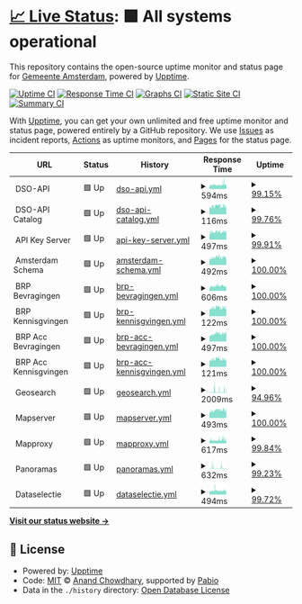 # [📈 Live Status](https://amsterdam.github.io/amsterdam-uptime): <!--live status--> **🟩 All systems operational**

This repository contains the open-source uptime monitor and status page for [Gemeente Amsterdam](https://data.amsterdam.nl), powered by [Upptime](https://github.com/upptime/upptime).

[![Uptime CI](https://github.com/amsterdam/amsterdam-uptime/workflows/Uptime%20CI/badge.svg)](https://github.com/amsterdam/amsterdam-uptime/actions?query=workflow%3A%22Uptime+CI%22)
[![Response Time CI](https://github.com/amsterdam/amsterdam-uptime/workflows/Response%20Time%20CI/badge.svg)](https://github.com/amsterdam/amsterdam-uptime/actions?query=workflow%3A%22Response+Time+CI%22)
[![Graphs CI](https://github.com/amsterdam/amsterdam-uptime/workflows/Graphs%20CI/badge.svg)](https://github.com/amsterdam/amsterdam-uptime/actions?query=workflow%3A%22Graphs+CI%22)
[![Static Site CI](https://github.com/amsterdam/amsterdam-uptime/workflows/Static%20Site%20CI/badge.svg)](https://github.com/amsterdam/amsterdam-uptime/actions?query=workflow%3A%22Static+Site+CI%22)
[![Summary CI](https://github.com/amsterdam/amsterdam-uptime/workflows/Summary%20CI/badge.svg)](https://github.com/amsterdam/amsterdam-uptime/actions?query=workflow%3A%22Summary+CI%22)

With [Upptime](https://upptime.js.org), you can get your own unlimited and free uptime monitor and status page, powered entirely by a GitHub repository. We use [Issues](https://github.com/amsterdam/amsterdam-uptime/issues) as incident reports, [Actions](https://github.com/amsterdam/amsterdam-uptime/actions) as uptime monitors, and [Pages](https://amsterdam.github.io/amsterdam-uptime) for the status page.

<!--start: status pages-->
<!-- This summary is generated by Upptime (https://github.com/upptime/upptime) -->
<!-- Do not edit this manually, your changes will be overwritten -->
<!-- prettier-ignore -->
| URL | Status | History | Response Time | Uptime |
| --- | ------ | ------- | ------------- | ------ |
| <img alt="" src="https://icons.duckduckgo.com/ip3/null.ico" height="13"> DSO-API | 🟩 Up | [dso-api.yml](https://github.com/Amsterdam/amsterdam-uptime/commits/HEAD/history/dso-api.yml) | <details><summary><img alt="Response time graph" src="./graphs/dso-api/response-time-week.png" height="20"> 594ms</summary><br><a href="https://amsterdam.github.io/amsterdam-uptime/history/dso-api"><img alt="Response time 686" src="https://img.shields.io/endpoint?url=https%3A%2F%2Fraw.githubusercontent.com%2FAmsterdam%2Famsterdam-uptime%2FHEAD%2Fapi%2Fdso-api%2Fresponse-time.json"></a><br><a href="https://amsterdam.github.io/amsterdam-uptime/history/dso-api"><img alt="24-hour response time 613" src="https://img.shields.io/endpoint?url=https%3A%2F%2Fraw.githubusercontent.com%2FAmsterdam%2Famsterdam-uptime%2FHEAD%2Fapi%2Fdso-api%2Fresponse-time-day.json"></a><br><a href="https://amsterdam.github.io/amsterdam-uptime/history/dso-api"><img alt="7-day response time 594" src="https://img.shields.io/endpoint?url=https%3A%2F%2Fraw.githubusercontent.com%2FAmsterdam%2Famsterdam-uptime%2FHEAD%2Fapi%2Fdso-api%2Fresponse-time-week.json"></a><br><a href="https://amsterdam.github.io/amsterdam-uptime/history/dso-api"><img alt="30-day response time 647" src="https://img.shields.io/endpoint?url=https%3A%2F%2Fraw.githubusercontent.com%2FAmsterdam%2Famsterdam-uptime%2FHEAD%2Fapi%2Fdso-api%2Fresponse-time-month.json"></a><br><a href="https://amsterdam.github.io/amsterdam-uptime/history/dso-api"><img alt="1-year response time 684" src="https://img.shields.io/endpoint?url=https%3A%2F%2Fraw.githubusercontent.com%2FAmsterdam%2Famsterdam-uptime%2FHEAD%2Fapi%2Fdso-api%2Fresponse-time-year.json"></a></details> | <details><summary><a href="https://amsterdam.github.io/amsterdam-uptime/history/dso-api">99.15%</a></summary><a href="https://amsterdam.github.io/amsterdam-uptime/history/dso-api"><img alt="All-time uptime 98.58%" src="https://img.shields.io/endpoint?url=https%3A%2F%2Fraw.githubusercontent.com%2FAmsterdam%2Famsterdam-uptime%2FHEAD%2Fapi%2Fdso-api%2Fuptime.json"></a><br><a href="https://amsterdam.github.io/amsterdam-uptime/history/dso-api"><img alt="24-hour uptime 100.00%" src="https://img.shields.io/endpoint?url=https%3A%2F%2Fraw.githubusercontent.com%2FAmsterdam%2Famsterdam-uptime%2FHEAD%2Fapi%2Fdso-api%2Fuptime-day.json"></a><br><a href="https://amsterdam.github.io/amsterdam-uptime/history/dso-api"><img alt="7-day uptime 99.15%" src="https://img.shields.io/endpoint?url=https%3A%2F%2Fraw.githubusercontent.com%2FAmsterdam%2Famsterdam-uptime%2FHEAD%2Fapi%2Fdso-api%2Fuptime-week.json"></a><br><a href="https://amsterdam.github.io/amsterdam-uptime/history/dso-api"><img alt="30-day uptime 99.40%" src="https://img.shields.io/endpoint?url=https%3A%2F%2Fraw.githubusercontent.com%2FAmsterdam%2Famsterdam-uptime%2FHEAD%2Fapi%2Fdso-api%2Fuptime-month.json"></a><br><a href="https://amsterdam.github.io/amsterdam-uptime/history/dso-api"><img alt="1-year uptime 99.41%" src="https://img.shields.io/endpoint?url=https%3A%2F%2Fraw.githubusercontent.com%2FAmsterdam%2Famsterdam-uptime%2FHEAD%2Fapi%2Fdso-api%2Fuptime-year.json"></a></details>
| <img alt="" src="https://icons.duckduckgo.com/ip3/null.ico" height="13"> DSO-API Catalog | 🟩 Up | [dso-api-catalog.yml](https://github.com/Amsterdam/amsterdam-uptime/commits/HEAD/history/dso-api-catalog.yml) | <details><summary><img alt="Response time graph" src="./graphs/dso-api-catalog/response-time-week.png" height="20"> 116ms</summary><br><a href="https://amsterdam.github.io/amsterdam-uptime/history/dso-api-catalog"><img alt="Response time 119" src="https://img.shields.io/endpoint?url=https%3A%2F%2Fraw.githubusercontent.com%2FAmsterdam%2Famsterdam-uptime%2FHEAD%2Fapi%2Fdso-api-catalog%2Fresponse-time.json"></a><br><a href="https://amsterdam.github.io/amsterdam-uptime/history/dso-api-catalog"><img alt="24-hour response time 113" src="https://img.shields.io/endpoint?url=https%3A%2F%2Fraw.githubusercontent.com%2FAmsterdam%2Famsterdam-uptime%2FHEAD%2Fapi%2Fdso-api-catalog%2Fresponse-time-day.json"></a><br><a href="https://amsterdam.github.io/amsterdam-uptime/history/dso-api-catalog"><img alt="7-day response time 116" src="https://img.shields.io/endpoint?url=https%3A%2F%2Fraw.githubusercontent.com%2FAmsterdam%2Famsterdam-uptime%2FHEAD%2Fapi%2Fdso-api-catalog%2Fresponse-time-week.json"></a><br><a href="https://amsterdam.github.io/amsterdam-uptime/history/dso-api-catalog"><img alt="30-day response time 116" src="https://img.shields.io/endpoint?url=https%3A%2F%2Fraw.githubusercontent.com%2FAmsterdam%2Famsterdam-uptime%2FHEAD%2Fapi%2Fdso-api-catalog%2Fresponse-time-month.json"></a><br><a href="https://amsterdam.github.io/amsterdam-uptime/history/dso-api-catalog"><img alt="1-year response time 119" src="https://img.shields.io/endpoint?url=https%3A%2F%2Fraw.githubusercontent.com%2FAmsterdam%2Famsterdam-uptime%2FHEAD%2Fapi%2Fdso-api-catalog%2Fresponse-time-year.json"></a></details> | <details><summary><a href="https://amsterdam.github.io/amsterdam-uptime/history/dso-api-catalog">99.76%</a></summary><a href="https://amsterdam.github.io/amsterdam-uptime/history/dso-api-catalog"><img alt="All-time uptime 99.74%" src="https://img.shields.io/endpoint?url=https%3A%2F%2Fraw.githubusercontent.com%2FAmsterdam%2Famsterdam-uptime%2FHEAD%2Fapi%2Fdso-api-catalog%2Fuptime.json"></a><br><a href="https://amsterdam.github.io/amsterdam-uptime/history/dso-api-catalog"><img alt="24-hour uptime 100.00%" src="https://img.shields.io/endpoint?url=https%3A%2F%2Fraw.githubusercontent.com%2FAmsterdam%2Famsterdam-uptime%2FHEAD%2Fapi%2Fdso-api-catalog%2Fuptime-day.json"></a><br><a href="https://amsterdam.github.io/amsterdam-uptime/history/dso-api-catalog"><img alt="7-day uptime 99.76%" src="https://img.shields.io/endpoint?url=https%3A%2F%2Fraw.githubusercontent.com%2FAmsterdam%2Famsterdam-uptime%2FHEAD%2Fapi%2Fdso-api-catalog%2Fuptime-week.json"></a><br><a href="https://amsterdam.github.io/amsterdam-uptime/history/dso-api-catalog"><img alt="30-day uptime 99.95%" src="https://img.shields.io/endpoint?url=https%3A%2F%2Fraw.githubusercontent.com%2FAmsterdam%2Famsterdam-uptime%2FHEAD%2Fapi%2Fdso-api-catalog%2Fuptime-month.json"></a><br><a href="https://amsterdam.github.io/amsterdam-uptime/history/dso-api-catalog"><img alt="1-year uptime 99.96%" src="https://img.shields.io/endpoint?url=https%3A%2F%2Fraw.githubusercontent.com%2FAmsterdam%2Famsterdam-uptime%2FHEAD%2Fapi%2Fdso-api-catalog%2Fuptime-year.json"></a></details>
| <img alt="" src="https://icons.duckduckgo.com/ip3/null.ico" height="13"> API Key Server | 🟩 Up | [api-key-server.yml](https://github.com/Amsterdam/amsterdam-uptime/commits/HEAD/history/api-key-server.yml) | <details><summary><img alt="Response time graph" src="./graphs/api-key-server/response-time-week.png" height="20"> 497ms</summary><br><a href="https://amsterdam.github.io/amsterdam-uptime/history/api-key-server"><img alt="Response time 466" src="https://img.shields.io/endpoint?url=https%3A%2F%2Fraw.githubusercontent.com%2FAmsterdam%2Famsterdam-uptime%2FHEAD%2Fapi%2Fapi-key-server%2Fresponse-time.json"></a><br><a href="https://amsterdam.github.io/amsterdam-uptime/history/api-key-server"><img alt="24-hour response time 547" src="https://img.shields.io/endpoint?url=https%3A%2F%2Fraw.githubusercontent.com%2FAmsterdam%2Famsterdam-uptime%2FHEAD%2Fapi%2Fapi-key-server%2Fresponse-time-day.json"></a><br><a href="https://amsterdam.github.io/amsterdam-uptime/history/api-key-server"><img alt="7-day response time 497" src="https://img.shields.io/endpoint?url=https%3A%2F%2Fraw.githubusercontent.com%2FAmsterdam%2Famsterdam-uptime%2FHEAD%2Fapi%2Fapi-key-server%2Fresponse-time-week.json"></a><br><a href="https://amsterdam.github.io/amsterdam-uptime/history/api-key-server"><img alt="30-day response time 488" src="https://img.shields.io/endpoint?url=https%3A%2F%2Fraw.githubusercontent.com%2FAmsterdam%2Famsterdam-uptime%2FHEAD%2Fapi%2Fapi-key-server%2Fresponse-time-month.json"></a><br><a href="https://amsterdam.github.io/amsterdam-uptime/history/api-key-server"><img alt="1-year response time 467" src="https://img.shields.io/endpoint?url=https%3A%2F%2Fraw.githubusercontent.com%2FAmsterdam%2Famsterdam-uptime%2FHEAD%2Fapi%2Fapi-key-server%2Fresponse-time-year.json"></a></details> | <details><summary><a href="https://amsterdam.github.io/amsterdam-uptime/history/api-key-server">99.91%</a></summary><a href="https://amsterdam.github.io/amsterdam-uptime/history/api-key-server"><img alt="All-time uptime 98.32%" src="https://img.shields.io/endpoint?url=https%3A%2F%2Fraw.githubusercontent.com%2FAmsterdam%2Famsterdam-uptime%2FHEAD%2Fapi%2Fapi-key-server%2Fuptime.json"></a><br><a href="https://amsterdam.github.io/amsterdam-uptime/history/api-key-server"><img alt="24-hour uptime 100.00%" src="https://img.shields.io/endpoint?url=https%3A%2F%2Fraw.githubusercontent.com%2FAmsterdam%2Famsterdam-uptime%2FHEAD%2Fapi%2Fapi-key-server%2Fuptime-day.json"></a><br><a href="https://amsterdam.github.io/amsterdam-uptime/history/api-key-server"><img alt="7-day uptime 99.91%" src="https://img.shields.io/endpoint?url=https%3A%2F%2Fraw.githubusercontent.com%2FAmsterdam%2Famsterdam-uptime%2FHEAD%2Fapi%2Fapi-key-server%2Fuptime-week.json"></a><br><a href="https://amsterdam.github.io/amsterdam-uptime/history/api-key-server"><img alt="30-day uptime 99.77%" src="https://img.shields.io/endpoint?url=https%3A%2F%2Fraw.githubusercontent.com%2FAmsterdam%2Famsterdam-uptime%2FHEAD%2Fapi%2Fapi-key-server%2Fuptime-month.json"></a><br><a href="https://amsterdam.github.io/amsterdam-uptime/history/api-key-server"><img alt="1-year uptime 99.95%" src="https://img.shields.io/endpoint?url=https%3A%2F%2Fraw.githubusercontent.com%2FAmsterdam%2Famsterdam-uptime%2FHEAD%2Fapi%2Fapi-key-server%2Fuptime-year.json"></a></details>
| <img alt="" src="https://icons.duckduckgo.com/ip3/null.ico" height="13"> Amsterdam Schema | 🟩 Up | [amsterdam-schema.yml](https://github.com/Amsterdam/amsterdam-uptime/commits/HEAD/history/amsterdam-schema.yml) | <details><summary><img alt="Response time graph" src="./graphs/amsterdam-schema/response-time-week.png" height="20"> 492ms</summary><br><a href="https://amsterdam.github.io/amsterdam-uptime/history/amsterdam-schema"><img alt="Response time 504" src="https://img.shields.io/endpoint?url=https%3A%2F%2Fraw.githubusercontent.com%2FAmsterdam%2Famsterdam-uptime%2FHEAD%2Fapi%2Famsterdam-schema%2Fresponse-time.json"></a><br><a href="https://amsterdam.github.io/amsterdam-uptime/history/amsterdam-schema"><img alt="24-hour response time 499" src="https://img.shields.io/endpoint?url=https%3A%2F%2Fraw.githubusercontent.com%2FAmsterdam%2Famsterdam-uptime%2FHEAD%2Fapi%2Famsterdam-schema%2Fresponse-time-day.json"></a><br><a href="https://amsterdam.github.io/amsterdam-uptime/history/amsterdam-schema"><img alt="7-day response time 492" src="https://img.shields.io/endpoint?url=https%3A%2F%2Fraw.githubusercontent.com%2FAmsterdam%2Famsterdam-uptime%2FHEAD%2Fapi%2Famsterdam-schema%2Fresponse-time-week.json"></a><br><a href="https://amsterdam.github.io/amsterdam-uptime/history/amsterdam-schema"><img alt="30-day response time 478" src="https://img.shields.io/endpoint?url=https%3A%2F%2Fraw.githubusercontent.com%2FAmsterdam%2Famsterdam-uptime%2FHEAD%2Fapi%2Famsterdam-schema%2Fresponse-time-month.json"></a><br><a href="https://amsterdam.github.io/amsterdam-uptime/history/amsterdam-schema"><img alt="1-year response time 503" src="https://img.shields.io/endpoint?url=https%3A%2F%2Fraw.githubusercontent.com%2FAmsterdam%2Famsterdam-uptime%2FHEAD%2Fapi%2Famsterdam-schema%2Fresponse-time-year.json"></a></details> | <details><summary><a href="https://amsterdam.github.io/amsterdam-uptime/history/amsterdam-schema">100.00%</a></summary><a href="https://amsterdam.github.io/amsterdam-uptime/history/amsterdam-schema"><img alt="All-time uptime 99.85%" src="https://img.shields.io/endpoint?url=https%3A%2F%2Fraw.githubusercontent.com%2FAmsterdam%2Famsterdam-uptime%2FHEAD%2Fapi%2Famsterdam-schema%2Fuptime.json"></a><br><a href="https://amsterdam.github.io/amsterdam-uptime/history/amsterdam-schema"><img alt="24-hour uptime 100.00%" src="https://img.shields.io/endpoint?url=https%3A%2F%2Fraw.githubusercontent.com%2FAmsterdam%2Famsterdam-uptime%2FHEAD%2Fapi%2Famsterdam-schema%2Fuptime-day.json"></a><br><a href="https://amsterdam.github.io/amsterdam-uptime/history/amsterdam-schema"><img alt="7-day uptime 100.00%" src="https://img.shields.io/endpoint?url=https%3A%2F%2Fraw.githubusercontent.com%2FAmsterdam%2Famsterdam-uptime%2FHEAD%2Fapi%2Famsterdam-schema%2Fuptime-week.json"></a><br><a href="https://amsterdam.github.io/amsterdam-uptime/history/amsterdam-schema"><img alt="30-day uptime 100.00%" src="https://img.shields.io/endpoint?url=https%3A%2F%2Fraw.githubusercontent.com%2FAmsterdam%2Famsterdam-uptime%2FHEAD%2Fapi%2Famsterdam-schema%2Fuptime-month.json"></a><br><a href="https://amsterdam.github.io/amsterdam-uptime/history/amsterdam-schema"><img alt="1-year uptime 99.83%" src="https://img.shields.io/endpoint?url=https%3A%2F%2Fraw.githubusercontent.com%2FAmsterdam%2Famsterdam-uptime%2FHEAD%2Fapi%2Famsterdam-schema%2Fuptime-year.json"></a></details>
| <img alt="" src="https://icons.duckduckgo.com/ip3/null.ico" height="13"> BRP Bevragingen | 🟩 Up | [brp-bevragingen.yml](https://github.com/Amsterdam/amsterdam-uptime/commits/HEAD/history/brp-bevragingen.yml) | <details><summary><img alt="Response time graph" src="./graphs/brp-bevragingen/response-time-week.png" height="20"> 606ms</summary><br><a href="https://amsterdam.github.io/amsterdam-uptime/history/brp-bevragingen"><img alt="Response time 594" src="https://img.shields.io/endpoint?url=https%3A%2F%2Fraw.githubusercontent.com%2FAmsterdam%2Famsterdam-uptime%2FHEAD%2Fapi%2Fbrp-bevragingen%2Fresponse-time.json"></a><br><a href="https://amsterdam.github.io/amsterdam-uptime/history/brp-bevragingen"><img alt="24-hour response time 506" src="https://img.shields.io/endpoint?url=https%3A%2F%2Fraw.githubusercontent.com%2FAmsterdam%2Famsterdam-uptime%2FHEAD%2Fapi%2Fbrp-bevragingen%2Fresponse-time-day.json"></a><br><a href="https://amsterdam.github.io/amsterdam-uptime/history/brp-bevragingen"><img alt="7-day response time 606" src="https://img.shields.io/endpoint?url=https%3A%2F%2Fraw.githubusercontent.com%2FAmsterdam%2Famsterdam-uptime%2FHEAD%2Fapi%2Fbrp-bevragingen%2Fresponse-time-week.json"></a><br><a href="https://amsterdam.github.io/amsterdam-uptime/history/brp-bevragingen"><img alt="30-day response time 594" src="https://img.shields.io/endpoint?url=https%3A%2F%2Fraw.githubusercontent.com%2FAmsterdam%2Famsterdam-uptime%2FHEAD%2Fapi%2Fbrp-bevragingen%2Fresponse-time-month.json"></a><br><a href="https://amsterdam.github.io/amsterdam-uptime/history/brp-bevragingen"><img alt="1-year response time 594" src="https://img.shields.io/endpoint?url=https%3A%2F%2Fraw.githubusercontent.com%2FAmsterdam%2Famsterdam-uptime%2FHEAD%2Fapi%2Fbrp-bevragingen%2Fresponse-time-year.json"></a></details> | <details><summary><a href="https://amsterdam.github.io/amsterdam-uptime/history/brp-bevragingen">100.00%</a></summary><a href="https://amsterdam.github.io/amsterdam-uptime/history/brp-bevragingen"><img alt="All-time uptime 100.00%" src="https://img.shields.io/endpoint?url=https%3A%2F%2Fraw.githubusercontent.com%2FAmsterdam%2Famsterdam-uptime%2FHEAD%2Fapi%2Fbrp-bevragingen%2Fuptime.json"></a><br><a href="https://amsterdam.github.io/amsterdam-uptime/history/brp-bevragingen"><img alt="24-hour uptime 100.00%" src="https://img.shields.io/endpoint?url=https%3A%2F%2Fraw.githubusercontent.com%2FAmsterdam%2Famsterdam-uptime%2FHEAD%2Fapi%2Fbrp-bevragingen%2Fuptime-day.json"></a><br><a href="https://amsterdam.github.io/amsterdam-uptime/history/brp-bevragingen"><img alt="7-day uptime 100.00%" src="https://img.shields.io/endpoint?url=https%3A%2F%2Fraw.githubusercontent.com%2FAmsterdam%2Famsterdam-uptime%2FHEAD%2Fapi%2Fbrp-bevragingen%2Fuptime-week.json"></a><br><a href="https://amsterdam.github.io/amsterdam-uptime/history/brp-bevragingen"><img alt="30-day uptime 100.00%" src="https://img.shields.io/endpoint?url=https%3A%2F%2Fraw.githubusercontent.com%2FAmsterdam%2Famsterdam-uptime%2FHEAD%2Fapi%2Fbrp-bevragingen%2Fuptime-month.json"></a><br><a href="https://amsterdam.github.io/amsterdam-uptime/history/brp-bevragingen"><img alt="1-year uptime 100.00%" src="https://img.shields.io/endpoint?url=https%3A%2F%2Fraw.githubusercontent.com%2FAmsterdam%2Famsterdam-uptime%2FHEAD%2Fapi%2Fbrp-bevragingen%2Fuptime-year.json"></a></details>
| <img alt="" src="https://icons.duckduckgo.com/ip3/null.ico" height="13"> BRP Kennisgvingen | 🟩 Up | [brp-kennisgvingen.yml](https://github.com/Amsterdam/amsterdam-uptime/commits/HEAD/history/brp-kennisgvingen.yml) | <details><summary><img alt="Response time graph" src="./graphs/brp-kennisgvingen/response-time-week.png" height="20"> 122ms</summary><br><a href="https://amsterdam.github.io/amsterdam-uptime/history/brp-kennisgvingen"><img alt="Response time 122" src="https://img.shields.io/endpoint?url=https%3A%2F%2Fraw.githubusercontent.com%2FAmsterdam%2Famsterdam-uptime%2FHEAD%2Fapi%2Fbrp-kennisgvingen%2Fresponse-time.json"></a><br><a href="https://amsterdam.github.io/amsterdam-uptime/history/brp-kennisgvingen"><img alt="24-hour response time 119" src="https://img.shields.io/endpoint?url=https%3A%2F%2Fraw.githubusercontent.com%2FAmsterdam%2Famsterdam-uptime%2FHEAD%2Fapi%2Fbrp-kennisgvingen%2Fresponse-time-day.json"></a><br><a href="https://amsterdam.github.io/amsterdam-uptime/history/brp-kennisgvingen"><img alt="7-day response time 122" src="https://img.shields.io/endpoint?url=https%3A%2F%2Fraw.githubusercontent.com%2FAmsterdam%2Famsterdam-uptime%2FHEAD%2Fapi%2Fbrp-kennisgvingen%2Fresponse-time-week.json"></a><br><a href="https://amsterdam.github.io/amsterdam-uptime/history/brp-kennisgvingen"><img alt="30-day response time 122" src="https://img.shields.io/endpoint?url=https%3A%2F%2Fraw.githubusercontent.com%2FAmsterdam%2Famsterdam-uptime%2FHEAD%2Fapi%2Fbrp-kennisgvingen%2Fresponse-time-month.json"></a><br><a href="https://amsterdam.github.io/amsterdam-uptime/history/brp-kennisgvingen"><img alt="1-year response time 122" src="https://img.shields.io/endpoint?url=https%3A%2F%2Fraw.githubusercontent.com%2FAmsterdam%2Famsterdam-uptime%2FHEAD%2Fapi%2Fbrp-kennisgvingen%2Fresponse-time-year.json"></a></details> | <details><summary><a href="https://amsterdam.github.io/amsterdam-uptime/history/brp-kennisgvingen">100.00%</a></summary><a href="https://amsterdam.github.io/amsterdam-uptime/history/brp-kennisgvingen"><img alt="All-time uptime 100.00%" src="https://img.shields.io/endpoint?url=https%3A%2F%2Fraw.githubusercontent.com%2FAmsterdam%2Famsterdam-uptime%2FHEAD%2Fapi%2Fbrp-kennisgvingen%2Fuptime.json"></a><br><a href="https://amsterdam.github.io/amsterdam-uptime/history/brp-kennisgvingen"><img alt="24-hour uptime 100.00%" src="https://img.shields.io/endpoint?url=https%3A%2F%2Fraw.githubusercontent.com%2FAmsterdam%2Famsterdam-uptime%2FHEAD%2Fapi%2Fbrp-kennisgvingen%2Fuptime-day.json"></a><br><a href="https://amsterdam.github.io/amsterdam-uptime/history/brp-kennisgvingen"><img alt="7-day uptime 100.00%" src="https://img.shields.io/endpoint?url=https%3A%2F%2Fraw.githubusercontent.com%2FAmsterdam%2Famsterdam-uptime%2FHEAD%2Fapi%2Fbrp-kennisgvingen%2Fuptime-week.json"></a><br><a href="https://amsterdam.github.io/amsterdam-uptime/history/brp-kennisgvingen"><img alt="30-day uptime 100.00%" src="https://img.shields.io/endpoint?url=https%3A%2F%2Fraw.githubusercontent.com%2FAmsterdam%2Famsterdam-uptime%2FHEAD%2Fapi%2Fbrp-kennisgvingen%2Fuptime-month.json"></a><br><a href="https://amsterdam.github.io/amsterdam-uptime/history/brp-kennisgvingen"><img alt="1-year uptime 100.00%" src="https://img.shields.io/endpoint?url=https%3A%2F%2Fraw.githubusercontent.com%2FAmsterdam%2Famsterdam-uptime%2FHEAD%2Fapi%2Fbrp-kennisgvingen%2Fuptime-year.json"></a></details>
| <img alt="" src="https://icons.duckduckgo.com/ip3/null.ico" height="13"> BRP Acc Bevragingen | 🟩 Up | [brp-acc-bevragingen.yml](https://github.com/Amsterdam/amsterdam-uptime/commits/HEAD/history/brp-acc-bevragingen.yml) | <details><summary><img alt="Response time graph" src="./graphs/brp-acc-bevragingen/response-time-week.png" height="20"> 497ms</summary><br><a href="https://amsterdam.github.io/amsterdam-uptime/history/brp-acc-bevragingen"><img alt="Response time 483" src="https://img.shields.io/endpoint?url=https%3A%2F%2Fraw.githubusercontent.com%2FAmsterdam%2Famsterdam-uptime%2FHEAD%2Fapi%2Fbrp-acc-bevragingen%2Fresponse-time.json"></a><br><a href="https://amsterdam.github.io/amsterdam-uptime/history/brp-acc-bevragingen"><img alt="24-hour response time 554" src="https://img.shields.io/endpoint?url=https%3A%2F%2Fraw.githubusercontent.com%2FAmsterdam%2Famsterdam-uptime%2FHEAD%2Fapi%2Fbrp-acc-bevragingen%2Fresponse-time-day.json"></a><br><a href="https://amsterdam.github.io/amsterdam-uptime/history/brp-acc-bevragingen"><img alt="7-day response time 497" src="https://img.shields.io/endpoint?url=https%3A%2F%2Fraw.githubusercontent.com%2FAmsterdam%2Famsterdam-uptime%2FHEAD%2Fapi%2Fbrp-acc-bevragingen%2Fresponse-time-week.json"></a><br><a href="https://amsterdam.github.io/amsterdam-uptime/history/brp-acc-bevragingen"><img alt="30-day response time 483" src="https://img.shields.io/endpoint?url=https%3A%2F%2Fraw.githubusercontent.com%2FAmsterdam%2Famsterdam-uptime%2FHEAD%2Fapi%2Fbrp-acc-bevragingen%2Fresponse-time-month.json"></a><br><a href="https://amsterdam.github.io/amsterdam-uptime/history/brp-acc-bevragingen"><img alt="1-year response time 483" src="https://img.shields.io/endpoint?url=https%3A%2F%2Fraw.githubusercontent.com%2FAmsterdam%2Famsterdam-uptime%2FHEAD%2Fapi%2Fbrp-acc-bevragingen%2Fresponse-time-year.json"></a></details> | <details><summary><a href="https://amsterdam.github.io/amsterdam-uptime/history/brp-acc-bevragingen">100.00%</a></summary><a href="https://amsterdam.github.io/amsterdam-uptime/history/brp-acc-bevragingen"><img alt="All-time uptime 100.00%" src="https://img.shields.io/endpoint?url=https%3A%2F%2Fraw.githubusercontent.com%2FAmsterdam%2Famsterdam-uptime%2FHEAD%2Fapi%2Fbrp-acc-bevragingen%2Fuptime.json"></a><br><a href="https://amsterdam.github.io/amsterdam-uptime/history/brp-acc-bevragingen"><img alt="24-hour uptime 100.00%" src="https://img.shields.io/endpoint?url=https%3A%2F%2Fraw.githubusercontent.com%2FAmsterdam%2Famsterdam-uptime%2FHEAD%2Fapi%2Fbrp-acc-bevragingen%2Fuptime-day.json"></a><br><a href="https://amsterdam.github.io/amsterdam-uptime/history/brp-acc-bevragingen"><img alt="7-day uptime 100.00%" src="https://img.shields.io/endpoint?url=https%3A%2F%2Fraw.githubusercontent.com%2FAmsterdam%2Famsterdam-uptime%2FHEAD%2Fapi%2Fbrp-acc-bevragingen%2Fuptime-week.json"></a><br><a href="https://amsterdam.github.io/amsterdam-uptime/history/brp-acc-bevragingen"><img alt="30-day uptime 100.00%" src="https://img.shields.io/endpoint?url=https%3A%2F%2Fraw.githubusercontent.com%2FAmsterdam%2Famsterdam-uptime%2FHEAD%2Fapi%2Fbrp-acc-bevragingen%2Fuptime-month.json"></a><br><a href="https://amsterdam.github.io/amsterdam-uptime/history/brp-acc-bevragingen"><img alt="1-year uptime 100.00%" src="https://img.shields.io/endpoint?url=https%3A%2F%2Fraw.githubusercontent.com%2FAmsterdam%2Famsterdam-uptime%2FHEAD%2Fapi%2Fbrp-acc-bevragingen%2Fuptime-year.json"></a></details>
| <img alt="" src="https://icons.duckduckgo.com/ip3/null.ico" height="13"> BRP Acc Kennisgvingen | 🟩 Up | [brp-acc-kennisgvingen.yml](https://github.com/Amsterdam/amsterdam-uptime/commits/HEAD/history/brp-acc-kennisgvingen.yml) | <details><summary><img alt="Response time graph" src="./graphs/brp-acc-kennisgvingen/response-time-week.png" height="20"> 121ms</summary><br><a href="https://amsterdam.github.io/amsterdam-uptime/history/brp-acc-kennisgvingen"><img alt="Response time 121" src="https://img.shields.io/endpoint?url=https%3A%2F%2Fraw.githubusercontent.com%2FAmsterdam%2Famsterdam-uptime%2FHEAD%2Fapi%2Fbrp-acc-kennisgvingen%2Fresponse-time.json"></a><br><a href="https://amsterdam.github.io/amsterdam-uptime/history/brp-acc-kennisgvingen"><img alt="24-hour response time 117" src="https://img.shields.io/endpoint?url=https%3A%2F%2Fraw.githubusercontent.com%2FAmsterdam%2Famsterdam-uptime%2FHEAD%2Fapi%2Fbrp-acc-kennisgvingen%2Fresponse-time-day.json"></a><br><a href="https://amsterdam.github.io/amsterdam-uptime/history/brp-acc-kennisgvingen"><img alt="7-day response time 121" src="https://img.shields.io/endpoint?url=https%3A%2F%2Fraw.githubusercontent.com%2FAmsterdam%2Famsterdam-uptime%2FHEAD%2Fapi%2Fbrp-acc-kennisgvingen%2Fresponse-time-week.json"></a><br><a href="https://amsterdam.github.io/amsterdam-uptime/history/brp-acc-kennisgvingen"><img alt="30-day response time 121" src="https://img.shields.io/endpoint?url=https%3A%2F%2Fraw.githubusercontent.com%2FAmsterdam%2Famsterdam-uptime%2FHEAD%2Fapi%2Fbrp-acc-kennisgvingen%2Fresponse-time-month.json"></a><br><a href="https://amsterdam.github.io/amsterdam-uptime/history/brp-acc-kennisgvingen"><img alt="1-year response time 121" src="https://img.shields.io/endpoint?url=https%3A%2F%2Fraw.githubusercontent.com%2FAmsterdam%2Famsterdam-uptime%2FHEAD%2Fapi%2Fbrp-acc-kennisgvingen%2Fresponse-time-year.json"></a></details> | <details><summary><a href="https://amsterdam.github.io/amsterdam-uptime/history/brp-acc-kennisgvingen">100.00%</a></summary><a href="https://amsterdam.github.io/amsterdam-uptime/history/brp-acc-kennisgvingen"><img alt="All-time uptime 100.00%" src="https://img.shields.io/endpoint?url=https%3A%2F%2Fraw.githubusercontent.com%2FAmsterdam%2Famsterdam-uptime%2FHEAD%2Fapi%2Fbrp-acc-kennisgvingen%2Fuptime.json"></a><br><a href="https://amsterdam.github.io/amsterdam-uptime/history/brp-acc-kennisgvingen"><img alt="24-hour uptime 100.00%" src="https://img.shields.io/endpoint?url=https%3A%2F%2Fraw.githubusercontent.com%2FAmsterdam%2Famsterdam-uptime%2FHEAD%2Fapi%2Fbrp-acc-kennisgvingen%2Fuptime-day.json"></a><br><a href="https://amsterdam.github.io/amsterdam-uptime/history/brp-acc-kennisgvingen"><img alt="7-day uptime 100.00%" src="https://img.shields.io/endpoint?url=https%3A%2F%2Fraw.githubusercontent.com%2FAmsterdam%2Famsterdam-uptime%2FHEAD%2Fapi%2Fbrp-acc-kennisgvingen%2Fuptime-week.json"></a><br><a href="https://amsterdam.github.io/amsterdam-uptime/history/brp-acc-kennisgvingen"><img alt="30-day uptime 100.00%" src="https://img.shields.io/endpoint?url=https%3A%2F%2Fraw.githubusercontent.com%2FAmsterdam%2Famsterdam-uptime%2FHEAD%2Fapi%2Fbrp-acc-kennisgvingen%2Fuptime-month.json"></a><br><a href="https://amsterdam.github.io/amsterdam-uptime/history/brp-acc-kennisgvingen"><img alt="1-year uptime 100.00%" src="https://img.shields.io/endpoint?url=https%3A%2F%2Fraw.githubusercontent.com%2FAmsterdam%2Famsterdam-uptime%2FHEAD%2Fapi%2Fbrp-acc-kennisgvingen%2Fuptime-year.json"></a></details>
| <img alt="" src="https://icons.duckduckgo.com/ip3/null.ico" height="13"> Geosearch | 🟩 Up | [geosearch.yml](https://github.com/Amsterdam/amsterdam-uptime/commits/HEAD/history/geosearch.yml) | <details><summary><img alt="Response time graph" src="./graphs/geosearch/response-time-week.png" height="20"> 2009ms</summary><br><a href="https://amsterdam.github.io/amsterdam-uptime/history/geosearch"><img alt="Response time 1073" src="https://img.shields.io/endpoint?url=https%3A%2F%2Fraw.githubusercontent.com%2FAmsterdam%2Famsterdam-uptime%2FHEAD%2Fapi%2Fgeosearch%2Fresponse-time.json"></a><br><a href="https://amsterdam.github.io/amsterdam-uptime/history/geosearch"><img alt="24-hour response time 1966" src="https://img.shields.io/endpoint?url=https%3A%2F%2Fraw.githubusercontent.com%2FAmsterdam%2Famsterdam-uptime%2FHEAD%2Fapi%2Fgeosearch%2Fresponse-time-day.json"></a><br><a href="https://amsterdam.github.io/amsterdam-uptime/history/geosearch"><img alt="7-day response time 2009" src="https://img.shields.io/endpoint?url=https%3A%2F%2Fraw.githubusercontent.com%2FAmsterdam%2Famsterdam-uptime%2FHEAD%2Fapi%2Fgeosearch%2Fresponse-time-week.json"></a><br><a href="https://amsterdam.github.io/amsterdam-uptime/history/geosearch"><img alt="30-day response time 1967" src="https://img.shields.io/endpoint?url=https%3A%2F%2Fraw.githubusercontent.com%2FAmsterdam%2Famsterdam-uptime%2FHEAD%2Fapi%2Fgeosearch%2Fresponse-time-month.json"></a><br><a href="https://amsterdam.github.io/amsterdam-uptime/history/geosearch"><img alt="1-year response time 1097" src="https://img.shields.io/endpoint?url=https%3A%2F%2Fraw.githubusercontent.com%2FAmsterdam%2Famsterdam-uptime%2FHEAD%2Fapi%2Fgeosearch%2Fresponse-time-year.json"></a></details> | <details><summary><a href="https://amsterdam.github.io/amsterdam-uptime/history/geosearch">94.96%</a></summary><a href="https://amsterdam.github.io/amsterdam-uptime/history/geosearch"><img alt="All-time uptime 98.79%" src="https://img.shields.io/endpoint?url=https%3A%2F%2Fraw.githubusercontent.com%2FAmsterdam%2Famsterdam-uptime%2FHEAD%2Fapi%2Fgeosearch%2Fuptime.json"></a><br><a href="https://amsterdam.github.io/amsterdam-uptime/history/geosearch"><img alt="24-hour uptime 92.60%" src="https://img.shields.io/endpoint?url=https%3A%2F%2Fraw.githubusercontent.com%2FAmsterdam%2Famsterdam-uptime%2FHEAD%2Fapi%2Fgeosearch%2Fuptime-day.json"></a><br><a href="https://amsterdam.github.io/amsterdam-uptime/history/geosearch"><img alt="7-day uptime 94.96%" src="https://img.shields.io/endpoint?url=https%3A%2F%2Fraw.githubusercontent.com%2FAmsterdam%2Famsterdam-uptime%2FHEAD%2Fapi%2Fgeosearch%2Fuptime-week.json"></a><br><a href="https://amsterdam.github.io/amsterdam-uptime/history/geosearch"><img alt="30-day uptime 96.94%" src="https://img.shields.io/endpoint?url=https%3A%2F%2Fraw.githubusercontent.com%2FAmsterdam%2Famsterdam-uptime%2FHEAD%2Fapi%2Fgeosearch%2Fuptime-month.json"></a><br><a href="https://amsterdam.github.io/amsterdam-uptime/history/geosearch"><img alt="1-year uptime 98.58%" src="https://img.shields.io/endpoint?url=https%3A%2F%2Fraw.githubusercontent.com%2FAmsterdam%2Famsterdam-uptime%2FHEAD%2Fapi%2Fgeosearch%2Fuptime-year.json"></a></details>
| <img alt="" src="https://icons.duckduckgo.com/ip3/null.ico" height="13"> Mapserver | 🟩 Up | [mapserver.yml](https://github.com/Amsterdam/amsterdam-uptime/commits/HEAD/history/mapserver.yml) | <details><summary><img alt="Response time graph" src="./graphs/mapserver/response-time-week.png" height="20"> 493ms</summary><br><a href="https://amsterdam.github.io/amsterdam-uptime/history/mapserver"><img alt="Response time 474" src="https://img.shields.io/endpoint?url=https%3A%2F%2Fraw.githubusercontent.com%2FAmsterdam%2Famsterdam-uptime%2FHEAD%2Fapi%2Fmapserver%2Fresponse-time.json"></a><br><a href="https://amsterdam.github.io/amsterdam-uptime/history/mapserver"><img alt="24-hour response time 510" src="https://img.shields.io/endpoint?url=https%3A%2F%2Fraw.githubusercontent.com%2FAmsterdam%2Famsterdam-uptime%2FHEAD%2Fapi%2Fmapserver%2Fresponse-time-day.json"></a><br><a href="https://amsterdam.github.io/amsterdam-uptime/history/mapserver"><img alt="7-day response time 493" src="https://img.shields.io/endpoint?url=https%3A%2F%2Fraw.githubusercontent.com%2FAmsterdam%2Famsterdam-uptime%2FHEAD%2Fapi%2Fmapserver%2Fresponse-time-week.json"></a><br><a href="https://amsterdam.github.io/amsterdam-uptime/history/mapserver"><img alt="30-day response time 478" src="https://img.shields.io/endpoint?url=https%3A%2F%2Fraw.githubusercontent.com%2FAmsterdam%2Famsterdam-uptime%2FHEAD%2Fapi%2Fmapserver%2Fresponse-time-month.json"></a><br><a href="https://amsterdam.github.io/amsterdam-uptime/history/mapserver"><img alt="1-year response time 475" src="https://img.shields.io/endpoint?url=https%3A%2F%2Fraw.githubusercontent.com%2FAmsterdam%2Famsterdam-uptime%2FHEAD%2Fapi%2Fmapserver%2Fresponse-time-year.json"></a></details> | <details><summary><a href="https://amsterdam.github.io/amsterdam-uptime/history/mapserver">100.00%</a></summary><a href="https://amsterdam.github.io/amsterdam-uptime/history/mapserver"><img alt="All-time uptime 95.10%" src="https://img.shields.io/endpoint?url=https%3A%2F%2Fraw.githubusercontent.com%2FAmsterdam%2Famsterdam-uptime%2FHEAD%2Fapi%2Fmapserver%2Fuptime.json"></a><br><a href="https://amsterdam.github.io/amsterdam-uptime/history/mapserver"><img alt="24-hour uptime 100.00%" src="https://img.shields.io/endpoint?url=https%3A%2F%2Fraw.githubusercontent.com%2FAmsterdam%2Famsterdam-uptime%2FHEAD%2Fapi%2Fmapserver%2Fuptime-day.json"></a><br><a href="https://amsterdam.github.io/amsterdam-uptime/history/mapserver"><img alt="7-day uptime 100.00%" src="https://img.shields.io/endpoint?url=https%3A%2F%2Fraw.githubusercontent.com%2FAmsterdam%2Famsterdam-uptime%2FHEAD%2Fapi%2Fmapserver%2Fuptime-week.json"></a><br><a href="https://amsterdam.github.io/amsterdam-uptime/history/mapserver"><img alt="30-day uptime 99.95%" src="https://img.shields.io/endpoint?url=https%3A%2F%2Fraw.githubusercontent.com%2FAmsterdam%2Famsterdam-uptime%2FHEAD%2Fapi%2Fmapserver%2Fuptime-month.json"></a><br><a href="https://amsterdam.github.io/amsterdam-uptime/history/mapserver"><img alt="1-year uptime 94.48%" src="https://img.shields.io/endpoint?url=https%3A%2F%2Fraw.githubusercontent.com%2FAmsterdam%2Famsterdam-uptime%2FHEAD%2Fapi%2Fmapserver%2Fuptime-year.json"></a></details>
| <img alt="" src="https://icons.duckduckgo.com/ip3/null.ico" height="13"> Mapproxy | 🟩 Up | [mapproxy.yml](https://github.com/Amsterdam/amsterdam-uptime/commits/HEAD/history/mapproxy.yml) | <details><summary><img alt="Response time graph" src="./graphs/mapproxy/response-time-week.png" height="20"> 617ms</summary><br><a href="https://amsterdam.github.io/amsterdam-uptime/history/mapproxy"><img alt="Response time 590" src="https://img.shields.io/endpoint?url=https%3A%2F%2Fraw.githubusercontent.com%2FAmsterdam%2Famsterdam-uptime%2FHEAD%2Fapi%2Fmapproxy%2Fresponse-time.json"></a><br><a href="https://amsterdam.github.io/amsterdam-uptime/history/mapproxy"><img alt="24-hour response time 612" src="https://img.shields.io/endpoint?url=https%3A%2F%2Fraw.githubusercontent.com%2FAmsterdam%2Famsterdam-uptime%2FHEAD%2Fapi%2Fmapproxy%2Fresponse-time-day.json"></a><br><a href="https://amsterdam.github.io/amsterdam-uptime/history/mapproxy"><img alt="7-day response time 617" src="https://img.shields.io/endpoint?url=https%3A%2F%2Fraw.githubusercontent.com%2FAmsterdam%2Famsterdam-uptime%2FHEAD%2Fapi%2Fmapproxy%2Fresponse-time-week.json"></a><br><a href="https://amsterdam.github.io/amsterdam-uptime/history/mapproxy"><img alt="30-day response time 573" src="https://img.shields.io/endpoint?url=https%3A%2F%2Fraw.githubusercontent.com%2FAmsterdam%2Famsterdam-uptime%2FHEAD%2Fapi%2Fmapproxy%2Fresponse-time-month.json"></a><br><a href="https://amsterdam.github.io/amsterdam-uptime/history/mapproxy"><img alt="1-year response time 592" src="https://img.shields.io/endpoint?url=https%3A%2F%2Fraw.githubusercontent.com%2FAmsterdam%2Famsterdam-uptime%2FHEAD%2Fapi%2Fmapproxy%2Fresponse-time-year.json"></a></details> | <details><summary><a href="https://amsterdam.github.io/amsterdam-uptime/history/mapproxy">99.84%</a></summary><a href="https://amsterdam.github.io/amsterdam-uptime/history/mapproxy"><img alt="All-time uptime 99.74%" src="https://img.shields.io/endpoint?url=https%3A%2F%2Fraw.githubusercontent.com%2FAmsterdam%2Famsterdam-uptime%2FHEAD%2Fapi%2Fmapproxy%2Fuptime.json"></a><br><a href="https://amsterdam.github.io/amsterdam-uptime/history/mapproxy"><img alt="24-hour uptime 100.00%" src="https://img.shields.io/endpoint?url=https%3A%2F%2Fraw.githubusercontent.com%2FAmsterdam%2Famsterdam-uptime%2FHEAD%2Fapi%2Fmapproxy%2Fuptime-day.json"></a><br><a href="https://amsterdam.github.io/amsterdam-uptime/history/mapproxy"><img alt="7-day uptime 99.84%" src="https://img.shields.io/endpoint?url=https%3A%2F%2Fraw.githubusercontent.com%2FAmsterdam%2Famsterdam-uptime%2FHEAD%2Fapi%2Fmapproxy%2Fuptime-week.json"></a><br><a href="https://amsterdam.github.io/amsterdam-uptime/history/mapproxy"><img alt="30-day uptime 99.94%" src="https://img.shields.io/endpoint?url=https%3A%2F%2Fraw.githubusercontent.com%2FAmsterdam%2Famsterdam-uptime%2FHEAD%2Fapi%2Fmapproxy%2Fuptime-month.json"></a><br><a href="https://amsterdam.github.io/amsterdam-uptime/history/mapproxy"><img alt="1-year uptime 99.72%" src="https://img.shields.io/endpoint?url=https%3A%2F%2Fraw.githubusercontent.com%2FAmsterdam%2Famsterdam-uptime%2FHEAD%2Fapi%2Fmapproxy%2Fuptime-year.json"></a></details>
| <img alt="" src="https://icons.duckduckgo.com/ip3/null.ico" height="13"> Panoramas | 🟩 Up | [panoramas.yml](https://github.com/Amsterdam/amsterdam-uptime/commits/HEAD/history/panoramas.yml) | <details><summary><img alt="Response time graph" src="./graphs/panoramas/response-time-week.png" height="20"> 632ms</summary><br><a href="https://amsterdam.github.io/amsterdam-uptime/history/panoramas"><img alt="Response time 238" src="https://img.shields.io/endpoint?url=https%3A%2F%2Fraw.githubusercontent.com%2FAmsterdam%2Famsterdam-uptime%2FHEAD%2Fapi%2Fpanoramas%2Fresponse-time.json"></a><br><a href="https://amsterdam.github.io/amsterdam-uptime/history/panoramas"><img alt="24-hour response time 190" src="https://img.shields.io/endpoint?url=https%3A%2F%2Fraw.githubusercontent.com%2FAmsterdam%2Famsterdam-uptime%2FHEAD%2Fapi%2Fpanoramas%2Fresponse-time-day.json"></a><br><a href="https://amsterdam.github.io/amsterdam-uptime/history/panoramas"><img alt="7-day response time 632" src="https://img.shields.io/endpoint?url=https%3A%2F%2Fraw.githubusercontent.com%2FAmsterdam%2Famsterdam-uptime%2FHEAD%2Fapi%2Fpanoramas%2Fresponse-time-week.json"></a><br><a href="https://amsterdam.github.io/amsterdam-uptime/history/panoramas"><img alt="30-day response time 581" src="https://img.shields.io/endpoint?url=https%3A%2F%2Fraw.githubusercontent.com%2FAmsterdam%2Famsterdam-uptime%2FHEAD%2Fapi%2Fpanoramas%2Fresponse-time-month.json"></a><br><a href="https://amsterdam.github.io/amsterdam-uptime/history/panoramas"><img alt="1-year response time 213" src="https://img.shields.io/endpoint?url=https%3A%2F%2Fraw.githubusercontent.com%2FAmsterdam%2Famsterdam-uptime%2FHEAD%2Fapi%2Fpanoramas%2Fresponse-time-year.json"></a></details> | <details><summary><a href="https://amsterdam.github.io/amsterdam-uptime/history/panoramas">99.23%</a></summary><a href="https://amsterdam.github.io/amsterdam-uptime/history/panoramas"><img alt="All-time uptime 94.35%" src="https://img.shields.io/endpoint?url=https%3A%2F%2Fraw.githubusercontent.com%2FAmsterdam%2Famsterdam-uptime%2FHEAD%2Fapi%2Fpanoramas%2Fuptime.json"></a><br><a href="https://amsterdam.github.io/amsterdam-uptime/history/panoramas"><img alt="24-hour uptime 100.00%" src="https://img.shields.io/endpoint?url=https%3A%2F%2Fraw.githubusercontent.com%2FAmsterdam%2Famsterdam-uptime%2FHEAD%2Fapi%2Fpanoramas%2Fuptime-day.json"></a><br><a href="https://amsterdam.github.io/amsterdam-uptime/history/panoramas"><img alt="7-day uptime 99.23%" src="https://img.shields.io/endpoint?url=https%3A%2F%2Fraw.githubusercontent.com%2FAmsterdam%2Famsterdam-uptime%2FHEAD%2Fapi%2Fpanoramas%2Fuptime-week.json"></a><br><a href="https://amsterdam.github.io/amsterdam-uptime/history/panoramas"><img alt="30-day uptime 99.78%" src="https://img.shields.io/endpoint?url=https%3A%2F%2Fraw.githubusercontent.com%2FAmsterdam%2Famsterdam-uptime%2FHEAD%2Fapi%2Fpanoramas%2Fuptime-month.json"></a><br><a href="https://amsterdam.github.io/amsterdam-uptime/history/panoramas"><img alt="1-year uptime 93.77%" src="https://img.shields.io/endpoint?url=https%3A%2F%2Fraw.githubusercontent.com%2FAmsterdam%2Famsterdam-uptime%2FHEAD%2Fapi%2Fpanoramas%2Fuptime-year.json"></a></details>
| <img alt="" src="https://icons.duckduckgo.com/ip3/null.ico" height="13"> Dataselectie | 🟩 Up | [dataselectie.yml](https://github.com/Amsterdam/amsterdam-uptime/commits/HEAD/history/dataselectie.yml) | <details><summary><img alt="Response time graph" src="./graphs/dataselectie/response-time-week.png" height="20"> 494ms</summary><br><a href="https://amsterdam.github.io/amsterdam-uptime/history/dataselectie"><img alt="Response time 492" src="https://img.shields.io/endpoint?url=https%3A%2F%2Fraw.githubusercontent.com%2FAmsterdam%2Famsterdam-uptime%2FHEAD%2Fapi%2Fdataselectie%2Fresponse-time.json"></a><br><a href="https://amsterdam.github.io/amsterdam-uptime/history/dataselectie"><img alt="24-hour response time 481" src="https://img.shields.io/endpoint?url=https%3A%2F%2Fraw.githubusercontent.com%2FAmsterdam%2Famsterdam-uptime%2FHEAD%2Fapi%2Fdataselectie%2Fresponse-time-day.json"></a><br><a href="https://amsterdam.github.io/amsterdam-uptime/history/dataselectie"><img alt="7-day response time 494" src="https://img.shields.io/endpoint?url=https%3A%2F%2Fraw.githubusercontent.com%2FAmsterdam%2Famsterdam-uptime%2FHEAD%2Fapi%2Fdataselectie%2Fresponse-time-week.json"></a><br><a href="https://amsterdam.github.io/amsterdam-uptime/history/dataselectie"><img alt="30-day response time 492" src="https://img.shields.io/endpoint?url=https%3A%2F%2Fraw.githubusercontent.com%2FAmsterdam%2Famsterdam-uptime%2FHEAD%2Fapi%2Fdataselectie%2Fresponse-time-month.json"></a><br><a href="https://amsterdam.github.io/amsterdam-uptime/history/dataselectie"><img alt="1-year response time 492" src="https://img.shields.io/endpoint?url=https%3A%2F%2Fraw.githubusercontent.com%2FAmsterdam%2Famsterdam-uptime%2FHEAD%2Fapi%2Fdataselectie%2Fresponse-time-year.json"></a></details> | <details><summary><a href="https://amsterdam.github.io/amsterdam-uptime/history/dataselectie">99.72%</a></summary><a href="https://amsterdam.github.io/amsterdam-uptime/history/dataselectie"><img alt="All-time uptime 99.75%" src="https://img.shields.io/endpoint?url=https%3A%2F%2Fraw.githubusercontent.com%2FAmsterdam%2Famsterdam-uptime%2FHEAD%2Fapi%2Fdataselectie%2Fuptime.json"></a><br><a href="https://amsterdam.github.io/amsterdam-uptime/history/dataselectie"><img alt="24-hour uptime 100.00%" src="https://img.shields.io/endpoint?url=https%3A%2F%2Fraw.githubusercontent.com%2FAmsterdam%2Famsterdam-uptime%2FHEAD%2Fapi%2Fdataselectie%2Fuptime-day.json"></a><br><a href="https://amsterdam.github.io/amsterdam-uptime/history/dataselectie"><img alt="7-day uptime 99.72%" src="https://img.shields.io/endpoint?url=https%3A%2F%2Fraw.githubusercontent.com%2FAmsterdam%2Famsterdam-uptime%2FHEAD%2Fapi%2Fdataselectie%2Fuptime-week.json"></a><br><a href="https://amsterdam.github.io/amsterdam-uptime/history/dataselectie"><img alt="30-day uptime 99.75%" src="https://img.shields.io/endpoint?url=https%3A%2F%2Fraw.githubusercontent.com%2FAmsterdam%2Famsterdam-uptime%2FHEAD%2Fapi%2Fdataselectie%2Fuptime-month.json"></a><br><a href="https://amsterdam.github.io/amsterdam-uptime/history/dataselectie"><img alt="1-year uptime 99.75%" src="https://img.shields.io/endpoint?url=https%3A%2F%2Fraw.githubusercontent.com%2FAmsterdam%2Famsterdam-uptime%2FHEAD%2Fapi%2Fdataselectie%2Fuptime-year.json"></a></details>

<!--end: status pages-->

[**Visit our status website →**](https://amsterdam.github.io/amsterdam-uptime)

## 📄 License

- Powered by: [Upptime](https://github.com/upptime/upptime)
- Code: [MIT](./LICENSE) © [Anand Chowdhary](https://anandchowdhary.com), supported by [Pabio](https://pabio.com)
- Data in the `./history` directory: [Open Database License](https://opendatacommons.org/licenses/odbl/1-0/)
